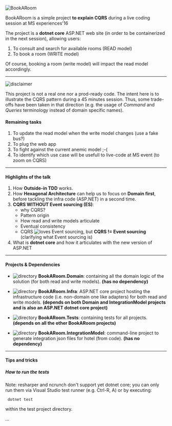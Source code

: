 ![BookARoom](https://github.com/tpierrain/cqrs/blob/master/images/bookARoom.gif?raw=true)

BookARoom is a simple project __to explain CQRS__ during a live coding session at MS experiences'16

The project is a __dotnet core__ ASP.NET web site (in order to be containerized in the next session), allowing users:

1. To consult and search for available rooms (READ model)
2. To book a room (WRITE model)

Of course, booking a room (write model) will impact the read model accordingly.

---
![disclaimer](https://github.com/tpierrain/cqrs/blob/master/images/disclaimer.gif?raw=true)

This project is not a real one nor a prod-ready code. The intent here is to illustrate the CQRS pattern during a 45 minutes session. Thus, some trade-offs have been taken in that direction (e.g. the usage of *Command* and *Queries* terminology instead of domain specific names).

#### Remaining tasks
1. To update the read model when the write model changes (use a fake bus?)
2. To plug the web app
3. To fight against the current anemic model ;-(
4. To identify which use case will be usefull to live-code at MS event (to zoom on CQRS)



---

#### Highlights of the talk

1. How __Outside-in TDD__ works.
2. How __Hexagonal Architecture__ can help us to focus on __Domain first__, before tackling the infra code (ASP.NET) in a second time.
3. __CQRS WITHOUT Event sourcing (ES)__:
    - why CQRS?
    - Pattern origin
    - How read and write models articulate
    - Eventual consistency
    - CQRS ![loves](https://github.com/tpierrain/cqrs/blob/master/images/heart.png?raw=true) Event sourcing, but __CQRS != Event sourcing__ (clarifying what Event sourcing is)
4. What is __dotnet core__ and how it articulates with the new version of ASP.NET

---

#### Projects & Dependencies
- ![directory](https://github.com/tpierrain/cqrs/blob/master/images/directory.png?raw=true) __BookARoom.Domain__:  containing all the domain logic of the solution (for both read and write models). __(has no dependency)__

- ![directory](https://github.com/tpierrain/cqrs/blob/master/images/directory.png?raw=true) __BookARoom.Infra__: ASP.NET core project hosting the infrastructure code (i.e. non-domain one like adapters) for both read and write models. __(depends on both Domain and IntegrationModel projects and is also an ASP.NET dotnet core project)__

- ![directory](https://github.com/tpierrain/cqrs/blob/master/images/directory.png?raw=true) __BookARoom.Tests__: containing tests for all projects. __(depends on all the other BookARoom projects)__

- ![directory](https://github.com/tpierrain/cqrs/blob/master/images/directory.png?raw=true) __BookARoom.IntegrationModel__: command-line project to generate integration json files for hotel (from code). __(has no dependency)__

---

#### Tips and tricks

##### How to run the tests

Note: resharper and ncrunch don't support yet dotnet core; you can only run them via Visual Studio test runner (e.g. Ctrl-R, A) or by executing:

     dotnet test 

within the test project directory.

...
